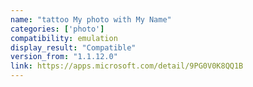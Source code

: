 ```yaml
---
name: "tattoo My photo with My Name"
categories: ['photo']
compatibility: emulation
display_result: "Compatible"
version_from: "1.1.12.0"
link: https://apps.microsoft.com/detail/9PG0V0K8QQ1B
---
```

